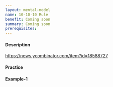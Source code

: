```yaml
---
layout: mental-model
name: 10-10-10 Rule
benefit: Coming soon
summary: Coming soon
prerequisites:
---
```


#### Description

https://news.ycombinator.com/item?id=18588727

#### Practice



#### Example-1
